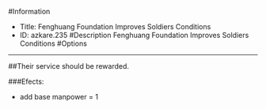 #Information
 - Title: Fenghuang Foundation Improves Soldiers Conditions
 - ID: azkare.235
#Description
Fenghuang Foundation Improves Soldiers Conditions
#Options

___
##Their service should be rewarded.

###Efects:<ul><li>add base manpower = 1</li></ul>
